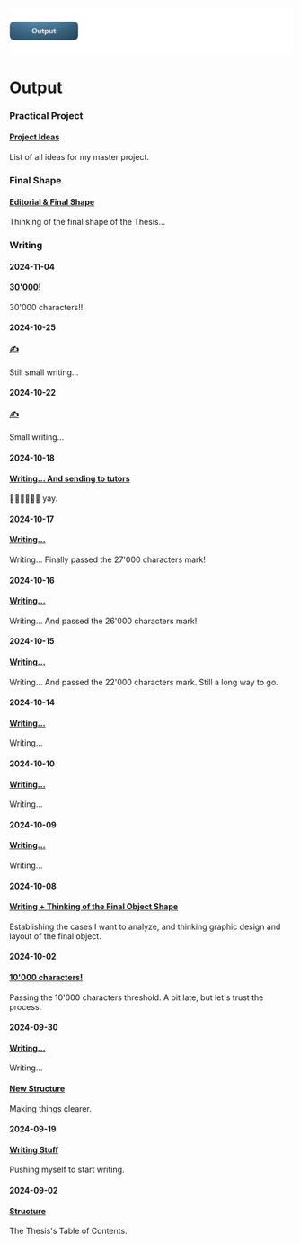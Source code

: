 ![](../E_ASSETS/repo-images/skeuomorphism_output.png)
# Output

### Practical Project
#### [Project Ideas](PRACTICAL-PROJECT/Practical_Project_Ideas.md)
List of all ideas for my master project.

### Final Shape
#### [Editorial & Final Shape](Editorial/Final_Shape.md)
Thinking of the final shape of the Thesis...

### Writing

#### **2024-11-04**
#### [30'000! ](WRITING/2024-11-04/241104_Skeuomorphism.md)
30'000 characters!!!

#### **2024-10-25**
#### [✍️ ](WRITING/2024-10-25/241025_Skeuomorphism.md)
Still small writing...

#### **2024-10-22**
#### [✍️](WRITING/2024-10-22/241022_Skeuomorphism.md)
Small writing...

#### **2024-10-18**
#### [Writing... And sending to tutors](WRITING/2024-10-18/241018_Skeuomorphism.md)
🎉🎉🎉🎉🎉🎉 yay.

#### **2024-10-17**
#### [Writing...](WRITING/2024-10-17/241017_Skeuomorphism.md)
Writing... Finally passed the 27'000 characters mark!

#### **2024-10-16**
#### [Writing...](WRITING/2024-10-16/241016_Skeuomorphism.md)
Writing... And passed the 26'000 characters mark!

#### **2024-10-15**
#### [Writing...](WRITING/2024-10-15/241015_Skeuomorphism.md)
Writing... And passed the 22'000 characters mark. Still a long way to go.

#### **2024-10-14**
#### [Writing...](WRITING/2024-10-14/241014_Skeuomorphism.md)
Writing...

#### **2024-10-10**
#### [Writing...](WRITING/2024-10-10/241010_Skeuomorphism.md)
Writing...

#### **2024-10-09**
#### [Writing...](WRITING/2024-10-09/241009_Skeuomorphism.md)
Writing...
#### **2024-10-08**
#### [Writing + Thinking of the Final Object Shape](WRITING/2024-10-08/241008_Skeuomorphism.md)
Establishing the cases I want to analyze, and thinking graphic design and layout of the final object.

#### **2024-10-02**
#### [10'000 characters!](WRITING/2024-10-02/241002_Skeuomorphism.md)
Passing the 10'000 characters threshold. A bit late, but let's trust the process.

#### **2024-09-30**
#### [Writing...](WRITING/2024-09-30/240930_Skeuomorphism.md)
Writing...

#### [New Structure](WRITING/2024-09-30/240930_Structure.md)
Making things clearer.

#### **2024-09-19**
#### [Writing Stuff](WRITING/2024-09-19/240919_Writing-Stuff.md)
Pushing myself to start writing.

#### **2024-09-02**
#### [Structure](WRITING/2024-09-02/240902_Structure.md)
The Thesis's Table of Contents.